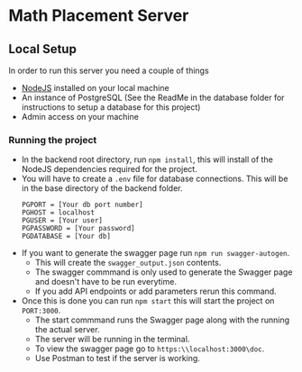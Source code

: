 # Math Placement Server
## Local Setup 
In order to run this server you need a couple of things 
- [NodeJS](nodejs.org) installed on your local machine
- An instance of PostgreSQL (See the ReadMe in the database folder for instructions to setup a database for this project)
- Admin access on your machine

### Running the project
- In the backend root directory, run ```npm install```, this will install of the NodeJS dependencies required for the project.
- You will have to create a ```.env``` file for database connections. This will be in the base directory of the backend folder. 
    ```
    PGPORT = [Your db port number]
    PGHOST = localhost
    PGUSER = [Your user]
    PGPASSWORD = [Your password]
    PGDATABASE = [Your db]
    ```
- If you want to generate the swagger page run ```npm run swagger-autogen```. 
   - This will create the ```swagger_output.json``` contents.
   - The swagger commmand is only used to generate the Swagger page and doesn't have to be run everytime. 
   - If you add API endpoints or add parameters rerun this command.
- Once this is done you can run ```npm start``` this will start the project on ```PORT:3000```. 
   - The start commmand runs the Swagger page along with the running the actual server.
   - The server will be running in the terminal.
   - To view the swagger page go to ```https:\\localhost:3000\doc```.  
   - Use Postman to test if the server is working.
